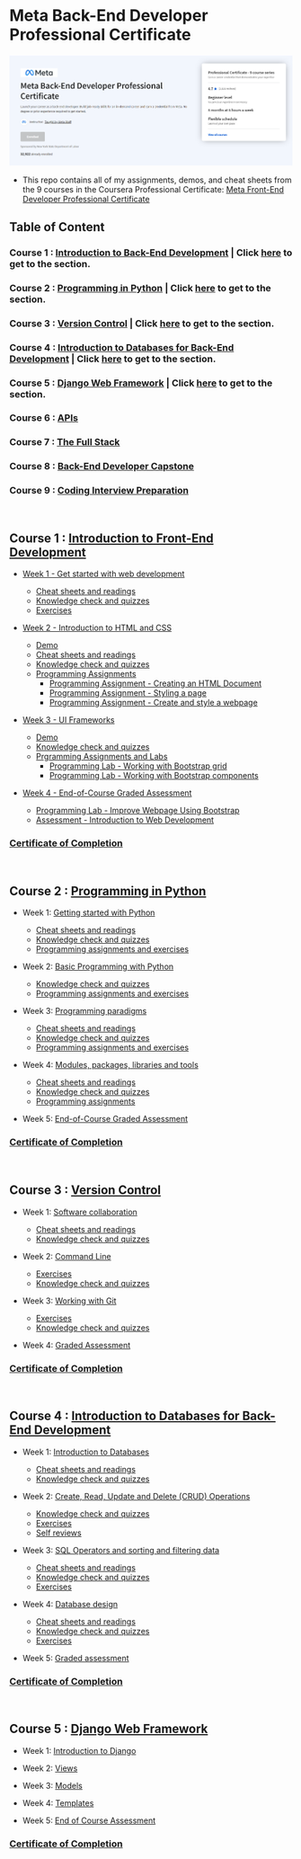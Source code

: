 # Meta Back-End Developer Professional Certificate

![](https://github.com/kai-ion/Meta-Back-End-Developer/blob/main/master_head.PNG)

- This repo contains all of my assignments, demos, and cheat sheets from the 9 courses in the Coursera Professional Certificate: [Meta Front-End Developer Professional Certificate](https://www.coursera.org/professional-certificates/meta-back-end-developer)

## Table of Content

### Course 1 : [Introduction to Back-End Development](https://www.coursera.org/learn/introduction-to-back-end-development?specialization=meta-back-end-developer) | Click [here](#course-one) to get to the section.

### Course 2 : [Programming in Python](https://www.coursera.org/learn/programming-in-python?specialization=meta-back-end-developer) | Click [here](#course-two) to get to the section.

### Course 3 : [Version Control](https://www.coursera.org/learn/introduction-to-version-control?specialization=meta-back-end-developer) | Click [here](#course-three) to get to the section.

### Course 4 : [Introduction to Databases for Back-End Development](https://www.coursera.org/learn/intro-to-databases-back-end-development?specialization=meta-back-end-developer) | Click [here](#course-four) to get to the section.

### Course 5 : [Django Web Framework](https://www.coursera.org/learn/django-web-framework?specialization=meta-back-end-developer) | Click [here](#course-five) to get to the section.

### Course 6 : [APIs](https://www.coursera.org/learn/apis?specialization=meta-back-end-developer)

### Course 7 : [The Full Stack](https://www.coursera.org/learn/the-full-stack?specialization=meta-back-end-developer)

### Course 8 : [Back-End Developer Capstone](https://www.coursera.org/learn/back-end-developer-capstone?specialization=meta-back-end-developer)

### Course 9 : [Coding Interview Preparation](https://www.coursera.org/learn/coding-interview-preparation?specialization=meta-back-end-developer)

<br>

<a id="course-one"></a>

## Course 1 : [Introduction to Front-End Development](https://github.com/kai-ion/Meta-Back-End-Developer/tree/main/Course%201%20-%20Introduction%20to%20Back-End%20Development)

- [Week 1 - Get started with web development](https://github.com/kai-ion/Meta-Back-End-Developer/tree/main/Course%201%20-%20Introduction%20to%20Back-End%20Development/Week%201%20-%20Get%20started%20with%20web%20development)

  - [Cheat sheets and readings](https://github.com/kai-ion/Meta-Back-End-Developer/tree/main/Course%201%20-%20Introduction%20to%20Back-End%20Development/Week%201%20-%20Get%20started%20with%20web%20development/1.cheat-sheets)
  - [Knowledge check and quizzes](https://github.com/kai-ion/Meta-Back-End-Developer/tree/main/Course%201%20-%20Introduction%20to%20Back-End%20Development/Week%201%20-%20Get%20started%20with%20web%20development/2.knowledge-checks)
  - [Exercises](https://github.com/kai-ion/Meta-Back-End-Developer/tree/main/Course%201%20-%20Introduction%20to%20Back-End%20Development/Week%201%20-%20Get%20started%20with%20web%20development/3.exercises/examine_the_page)

- [Week 2 - Introduction to HTML and CSS](https://github.com/kai-ion/Meta-Back-End-Developer/tree/main/Course%201%20-%20Introduction%20to%20Back-End%20Development/Week%202%20-%20Introduction%20to%20HTML%20and%20CSS)

  - [Demo](https://github.com/kai-ion/Meta-Back-End-Developer/tree/main/Course%201%20-%20Introduction%20to%20Back-End%20Development/Week%202%20-%20Introduction%20to%20HTML%20and%20CSS/1.demos)
  - [Cheat sheets and readings](https://github.com/kai-ion/Meta-Back-End-Developer/tree/main/Course%201%20-%20Introduction%20to%20Back-End%20Development/Week%202%20-%20Introduction%20to%20HTML%20and%20CSS/2.cheat-sheets)
  - [Knowledge check and quizzes](https://github.com/kai-ion/Meta-Back-End-Developer/tree/main/Course%201%20-%20Introduction%20to%20Back-End%20Development/Week%202%20-%20Introduction%20to%20HTML%20and%20CSS/3.knowledge-checks)
  - [Programming Assignments](https://github.com/kai-ion/Meta-Back-End-Developer/tree/main/Course%201%20-%20Introduction%20to%20Back-End%20Development/Week%202%20-%20Introduction%20to%20HTML%20and%20CSS/4.exercises)
    - [Programming Assignment - Creating an HTML Document](https://github.com/kai-ion/Meta-Back-End-Developer/tree/main/Course%201%20-%20Introduction%20to%20Back-End%20Development/Week%202%20-%20Introduction%20to%20HTML%20and%20CSS/4.exercises/1.programming-assignment-creating-an-html-document)
    - [Programming Assignment - Styling a page](https://github.com/kai-ion/Meta-Back-End-Developer/tree/main/Course%201%20-%20Introduction%20to%20Back-End%20Development/Week%202%20-%20Introduction%20to%20HTML%20and%20CSS/4.exercises/2.programming-assignment-styling-a-page)
    - [Programming Assignment - Create and style a webpage](https://github.com/kai-ion/Meta-Back-End-Developer/tree/main/Course%201%20-%20Introduction%20to%20Back-End%20Development/Week%202%20-%20Introduction%20to%20HTML%20and%20CSS/4.exercises/3.programming-assignment-create-and-style-a-webpage)

- [Week 3 - UI Frameworks](https://github.com/kai-ion/Meta-Back-End-Developer/tree/main/Course%201%20-%20Introduction%20to%20Back-End%20Development/Week%203%20-%20UI%20Frameworks)

  - [Demo](https://github.com/kai-ion/Meta-Back-End-Developer/tree/main/Course%201%20-%20Introduction%20to%20Back-End%20Development/Week%203%20-%20UI%20Frameworks/1.demos)
  - [Knowledge check and quizzes](https://github.com/kai-ion/Meta-Back-End-Developer/tree/main/Course%201%20-%20Introduction%20to%20Back-End%20Development/Week%203%20-%20UI%20Frameworks/2.knowledge-checks)
  - [Prgramming Assignments and Labs](https://github.com/kai-ion/Meta-Back-End-Developer/tree/main/Course%201%20-%20Introduction%20to%20Back-End%20Development/Week%203%20-%20UI%20Frameworks/3.exercises)
    - [Programming Lab - Working with Bootstrap grid](https://github.com/kai-ion/Meta-Back-End-Developer/tree/main/Course%201%20-%20Introduction%20to%20Back-End%20Development/Week%203%20-%20UI%20Frameworks/3.exercises/1.lab-working-with-bootstrap-grid)
    - [Programming Lab - Working with Bootstrap components](https://github.com/kai-ion/Meta-Back-End-Developer/tree/main/Course%201%20-%20Introduction%20to%20Back-End%20Development/Week%203%20-%20UI%20Frameworks/3.exercises/1.lab-working-with-bootstrap-grid)

- [Week 4 - End-of-Course Graded Assessment](https://github.com/kai-ion/Meta-Back-End-Developer/tree/main/Course%201%20-%20Introduction%20to%20Back-End%20Development/Week%204%20-%20End-of-Course%20Graded%20Assessment)

  - [Programming Lab - Improve Webpage Using Bootstrap](https://github.com/kai-ion/Meta-Back-End-Developer/tree/main/Course%201%20-%20Introduction%20to%20Back-End%20Development/Week%204%20-%20End-of-Course%20Graded%20Assessment/1.lab-improve-your-bio-page-with-bootstrap)
  - [Assessment - Introduction to Web Development](https://github.com/kai-ion/Meta-Back-End-Developer/tree/main/Course%201%20-%20Introduction%20to%20Back-End%20Development/Week%204%20-%20End-of-Course%20Graded%20Assessment/2.Assessment)

### [Certificate of Completion](https://coursera.org/share/e2f3f99fac3d4b7a53e08011e6545ffe)

<br/>

<a id="course-two"></a>

## Course 2 : [Programming in Python](https://www.coursera.org/learn/programming-in-python?specialization=meta-back-end-developer)

- Week 1: [Getting started with Python](https://github.com/kai-ion/Meta-Back-End-Developer/tree/main/Course%202%20-%20Programming%20in%20Python/Week%201%20-%20Getting%20started%20with%20Python)

  - [Cheat sheets and readings](https://github.com/kai-ion/Meta-Back-End-Developer/tree/main/Course%202%20-%20Programming%20in%20Python/Week%201%20-%20Getting%20started%20with%20Python/1.cheat-sheets-readings)
  - [Knowledge check and quizzes](https://github.com/kai-ion/Meta-Back-End-Developer/tree/main/Course%202%20-%20Programming%20in%20Python/Week%201%20-%20Getting%20started%20with%20Python/2.knowledge-checks%20and%20quizzes)
  - [Programming assignments and exercises](https://github.com/kai-ion/Meta-Back-End-Developer/tree/main/Course%202%20-%20Programming%20in%20Python/Week%201%20-%20Getting%20started%20with%20Python/3.programming-assignment-exercises)

- Week 2: [Basic Programming with Python](https://github.com/kai-ion/Meta-Back-End-Developer/tree/main/Course%202%20-%20Programming%20in%20Python/Week%202%20-%20Basic%20Programming%20with%20Python)

  - [Knowledge check and quizzes](https://github.com/kai-ion/Meta-Back-End-Developer/tree/main/Course%202%20-%20Programming%20in%20Python/Week%202%20-%20Basic%20Programming%20with%20Python/1.knowledge-checks-and-quizzes)
  - [Programming assignments and exercises](https://github.com/kai-ion/Meta-Back-End-Developer/tree/main/Course%202%20-%20Programming%20in%20Python/Week%202%20-%20Basic%20Programming%20with%20Python/2.programming-assignments-exercises)

- Week 3: [Programming paradigms](https://github.com/kai-ion/Meta-Back-End-Developer/tree/main/Course%202%20-%20Programming%20in%20Python/Week%203%20-%20Programming%20paradigms)

  - [Cheat sheets and readings](https://github.com/kai-ion/Meta-Back-End-Developer/tree/main/Course%202%20-%20Programming%20in%20Python/Week%203%20-%20Programming%20paradigms/1.cheat-sheets-reading)
  - [Knowledge check and quizzes](https://github.com/kai-ion/Meta-Back-End-Developer/tree/main/Course%202%20-%20Programming%20in%20Python/Week%203%20-%20Programming%20paradigms/2.knowledge-checks-quizzes)
  - [Programming assignments and exercises](https://github.com/kai-ion/Meta-Back-End-Developer/tree/main/Course%202%20-%20Programming%20in%20Python/Week%203%20-%20Programming%20paradigms/3.programming-assignment-exercises)

- Week 4: [Modules, packages, libraries and tools](https://github.com/kai-ion/Meta-Back-End-Developer/tree/main/Course%202%20-%20Programming%20in%20Python/Week%204%20-%20Modules%2C%20packages%2C%20libraries%20and%20tools)

  - [Cheat sheets and readings](https://github.com/kai-ion/Meta-Back-End-Developer/tree/main/Course%202%20-%20Programming%20in%20Python/Week%204%20-%20Modules%2C%20packages%2C%20libraries%20and%20tools/1.cheat-sheets-reading)
  - [Knowledge check and quizzes](https://github.com/kai-ion/Meta-Back-End-Developer/tree/main/Course%202%20-%20Programming%20in%20Python/Week%204%20-%20Modules%2C%20packages%2C%20libraries%20and%20tools/2.knowledge-checks-quizzes)
  - [Programming assignments](https://github.com/kai-ion/Meta-Back-End-Developer/tree/main/Course%202%20-%20Programming%20in%20Python/Week%204%20-%20Modules%2C%20packages%2C%20libraries%20and%20tools/3.programming-assignment)

- Week 5: [End-of-Course Graded Assessment](https://github.com/kai-ion/Meta-Back-End-Developer/tree/main/Course%202%20-%20Programming%20in%20Python/Week%205%20-%20End-of-Course%20Graded%20Assessment)

### [Certificate of Completion](https://www.coursera.org/account/accomplishments/verify/5M4ZAWAVUJSA)

<br/>

<a id="course-three"></a>

## Course 3 : [Version Control](https://www.coursera.org/learn/introduction-to-version-control?specialization=meta-back-end-developer)

- Week 1: [Software collaboration](https://github.com/kai-ion/Meta-Back-End-Developer/tree/main/Course%203%20-%20Version%20Control/Week%201%20-%20Software%20collaboration)

  - [Cheat sheets and readings](https://github.com/kai-ion/Meta-Back-End-Developer/tree/main/Course%203%20-%20Version%20Control/Week%201%20-%20Software%20collaboration/1.cheat-sheets-readings)
  - [Knowledge check and quizzes](https://github.com/kai-ion/Meta-Back-End-Developer/tree/main/Course%203%20-%20Version%20Control/Week%201%20-%20Software%20collaboration/2.knowledge-check-quizzes)

- Week 2: [Command Line](https://github.com/kai-ion/Meta-Back-End-Developer/tree/main/Course%203%20-%20Version%20Control/Week%202%20-%20Command%20Line)

  - [Exercises](https://github.com/kai-ion/Meta-Back-End-Developer/tree/main/Course%203%20-%20Version%20Control/Week%202%20-%20Command%20Line/1.exercises)
  - [Knowledge check and quizzes](https://github.com/kai-ion/Meta-Back-End-Developer/tree/main/Course%203%20-%20Version%20Control/Week%202%20-%20Command%20Line/2.knowledge-check-quizzes)
  
- Week 3: [Working with Git](https://github.com/kai-ion/Meta-Back-End-Developer/tree/main/Course%203%20-%20Version%20Control/Week%203%20-%20Working%20with%20Git)

  - [Exercises](https://github.com/kai-ion/Meta-Back-End-Developer/tree/main/Course%203%20-%20Version%20Control/Week%203%20-%20Working%20with%20Git/1.exercises)
  - [Knowledge check and quizzes](https://github.com/kai-ion/Meta-Back-End-Developer/tree/main/Course%203%20-%20Version%20Control/Week%203%20-%20Working%20with%20Git/2.knowledge-check-quizzes)

- Week 4: [Graded Assessment](https://github.com/kai-ion/Meta-Back-End-Developer/tree/main/Course%203%20-%20Version%20Control/Week%204%20-%20Graded%20Assessment)

### [Certificate of Completion](https://coursera.org/share/ceace8764d637a9675aa7fe3db119507)

<br/>

<a id="course-four"></a>

## Course 4 : [Introduction to Databases for Back-End Development](https://www.coursera.org/learn/intro-to-databases-back-end-development?specialization=meta-back-end-developer)

- Week 1: [Introduction to Databases](https://github.com/kai-ion/Meta-Back-End-Developer/tree/main/Course%204%20-%20Introduction%20to%20Databases%20for%20Back-End%20Development/Week%201%20-%20Introduction%20to%20Databases)

  - [Cheat sheets and readings](https://github.com/kai-ion/Meta-Back-End-Developer/tree/main/Course%204%20-%20Introduction%20to%20Databases%20for%20Back-End%20Development/Week%201%20-%20Introduction%20to%20Databases/1.cheat-sheets-readings)
  - [Knowledge check and quizzes](https://github.com/kai-ion/Meta-Back-End-Developer/tree/main/Course%204%20-%20Introduction%20to%20Databases%20for%20Back-End%20Development/Week%201%20-%20Introduction%20to%20Databases/2.knowledge-checks-quizes)

- Week 2: [Create, Read, Update and Delete (CRUD) Operations](https://github.com/kai-ion/Meta-Back-End-Developer/tree/main/Course%204%20-%20Introduction%20to%20Databases%20for%20Back-End%20Development/Week%202%20-%20Create%2C%20Read%2C%20Update%20and%20Delete%20(CRUD)%20Operations)

  - [Knowledge check and quizzes](https://github.com/kai-ion/Meta-Back-End-Developer/tree/main/Course%204%20-%20Introduction%20to%20Databases%20for%20Back-End%20Development/Week%202%20-%20Create%2C%20Read%2C%20Update%20and%20Delete%20(CRUD)%20Operations/1.knowledge-checks-quizzes)
  - [Exercises](https://github.com/kai-ion/Meta-Back-End-Developer/tree/main/Course%204%20-%20Introduction%20to%20Databases%20for%20Back-End%20Development/Week%202%20-%20Create%2C%20Read%2C%20Update%20and%20Delete%20(CRUD)%20Operations/2.exercises)
  - [Self reviews](https://github.com/kai-ion/Meta-Back-End-Developer/tree/main/Course%204%20-%20Introduction%20to%20Databases%20for%20Back-End%20Development/Week%202%20-%20Create%2C%20Read%2C%20Update%20and%20Delete%20(CRUD)%20Operations/3.self-reviews)

- Week 3: [SQL Operators and sorting and filtering data](https://github.com/kai-ion/Meta-Back-End-Developer/tree/main/Course%204%20-%20Introduction%20to%20Databases%20for%20Back-End%20Development/Week%203%20-%20SQL%20Operators%20and%20sorting%20and%20filtering%20data)

  - [Cheat sheets and readings](https://github.com/kai-ion/Meta-Back-End-Developer/tree/main/Course%204%20-%20Introduction%20to%20Databases%20for%20Back-End%20Development/Week%203%20-%20SQL%20Operators%20and%20sorting%20and%20filtering%20data/1.cheat-sheets-readings)
  - [Knowledge check and quizzes](https://github.com/kai-ion/Meta-Back-End-Developer/tree/main/Course%204%20-%20Introduction%20to%20Databases%20for%20Back-End%20Development/Week%203%20-%20SQL%20Operators%20and%20sorting%20and%20filtering%20data/2.knowledge-checks)
  - [Exercises](https://github.com/kai-ion/Meta-Back-End-Developer/tree/main/Course%204%20-%20Introduction%20to%20Databases%20for%20Back-End%20Development/Week%203%20-%20SQL%20Operators%20and%20sorting%20and%20filtering%20data/3.exercises/1.exercise-order-by-and-where)

- Week 4: [Database design](https://github.com/kai-ion/Meta-Back-End-Developer/tree/main/Course%204%20-%20Introduction%20to%20Databases%20for%20Back-End%20Development/Week%204%20-%20Database%20design)

  - [Cheat sheets and readings](https://github.com/kai-ion/Meta-Back-End-Developer/tree/main/Course%204%20-%20Introduction%20to%20Databases%20for%20Back-End%20Development/Week%204%20-%20Database%20design/1.cheat-sheets-readings)
  - [Knowledge check and quizzes](https://github.com/kai-ion/Meta-Back-End-Developer/tree/main/Course%204%20-%20Introduction%20to%20Databases%20for%20Back-End%20Development/Week%204%20-%20Database%20design/2.knowledge-checks-quizzes)
  - [Exercises](https://github.com/kai-ion/Meta-Back-End-Developer/tree/main/Course%204%20-%20Introduction%20to%20Databases%20for%20Back-End%20Development/Week%204%20-%20Database%20design/3.exercises/1.Database%20schema%20examples)

- Week 5: [Graded assessment](https://github.com/kai-ion/Meta-Back-End-Developer/tree/main/Course%204%20-%20Introduction%20to%20Databases%20for%20Back-End%20Development/Week%205%20-%20Graded%20assessment)

### [Certificate of Completion](https://coursera.org/share/31be6f2c766f4e42352515f9fd6dd4fe)

<br/>

<a id="course-five"></a>

## Course 5 : [Django Web Framework](https://www.coursera.org/learn/django-web-framework?specialization=meta-back-end-developer)

- Week 1: [Introduction to Django]()


- Week 2: [Views]()


- Week 3: [Models]()


- Week 4: [Templates]()


- Week 5: [End of Course Assessment]()

### [Certificate of Completion]()

<br/>